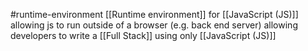 #runtime-environment 
[[Runtime environment]] for [[JavaScript (JS)]] allowing js to run outside of a browser (e.g. back end server) allowing developers to write a [[Full Stack]] using only [[JavaScript (JS)]]